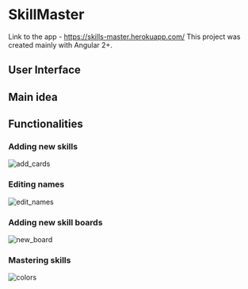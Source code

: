 # SkillMaster

Link to the app - https://skills-master.herokuapp.com/
This project was created mainly with Angular 2+.

## User Interface


## Main idea


## Functionalities


### Adding new skills
![add_cards](https://user-images.githubusercontent.com/67383292/116131828-28538200-a6cd-11eb-933f-ba911e9b3618.gif)

### Editing names
![edit_names](https://user-images.githubusercontent.com/67383292/116131841-2b4e7280-a6cd-11eb-9155-3795cb7de048.gif)


### Adding new skill boards
![new_board](https://user-images.githubusercontent.com/67383292/116131847-2c7f9f80-a6cd-11eb-96c6-37853d494dce.gif)


### Mastering skills
![colors](https://user-images.githubusercontent.com/67383292/116131863-2ee1f980-a6cd-11eb-870f-e5981ba3d2bf.gif)
